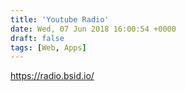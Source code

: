 ```yaml
---
title: 'Youtube Radio'
date: Wed, 07 Jun 2018 16:00:54 +0000
draft: false
tags: [Web, Apps]
---
```


https://radio.bsid.io/

 